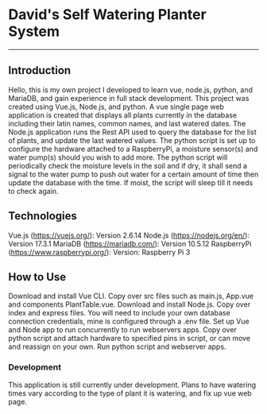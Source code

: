 # David's Self Watering Planter System
***

## Introduction
Hello, this is my own project I developed to learn vue, node.js, python, and MariaDB, and gain experience in full stack development. 
This project was created using Vue.js, Node.js, and python. A vue single page web application is created that displays all plants currently in the database including their latin names, common names, and last watered dates. The Node.js application runs the Rest API used to query the database for the list of plants, and update the last watered values. The python script is set up to configure the hardware attached to a RaspberryPi, a moisture sensor(s) and water pump(s) should you wish to add more. The python script will periodically check the moisture levels in the soil and if dry, it shall send a signal to the water pump to push out water for a certain amount of time then update the database with the time. If moist, the script will sleep till it needs to check again.

## Technologies
Vue.js (https://vuejs.org/): Version 2.6.14
Node.js (https://nodejs.org/en/): Version 17.3.1
MariaDB (https://mariadb.com/): Version 10.5.12
RaspberryPi (https://www.raspberrypi.org/): Version: Raspberry Pi 3

## How to Use
Download and install Vue CLI. Copy over src files such as main.js, App.vue and components PlantTable.vue.
Download and install Node.js. Copy over index and express files. You will need to include your own database connection credentials, mine is configured through a .env file.
Set up Vue and Node app to run concurrently to run webservers apps.
Copy over python script and attach hardware to specified pins in script, or can move and reassign on your own.
Run python script and webserver apps.

### Development
This application is still currently under development. Plans to have watering times vary according to the type of plant it is watering, and fix up vue web page. 
